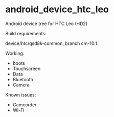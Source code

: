 android_device_htc_leo
======================

Android device tree for HTC Leo (HD2)

Build requirements:

device/htc/qsd8k-common, branch cm-10.1

Working:
* boots
* Touchscreen
* Data
* Bluetooth
* Camera

Known issues:
* Camcorder
* Wi-Fi
